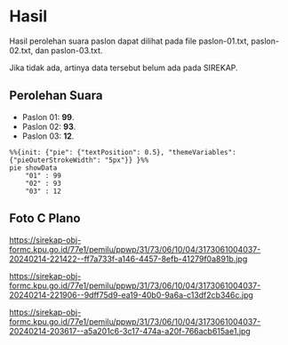 # Hasil

Hasil perolehan suara paslon dapat dilihat pada file paslon-01.txt, paslon-02.txt, dan paslon-03.txt.

Jika tidak ada, artinya data tersebut belum ada pada SIREKAP.

## Perolehan Suara

 * Paslon 01: **99**.
 * Paslon 02: **93**.
 * Paslon 03: **12**.

```mermaid
%%{init: {"pie": {"textPosition": 0.5}, "themeVariables": {"pieOuterStrokeWidth": "5px"}} }%%
pie showData
    "01" : 99
    "02" : 93
    "03" : 12
```
## Foto C Plano

https://sirekap-obj-formc.kpu.go.id/77e1/pemilu/ppwp/31/73/06/10/04/3173061004037-20240214-221422--ff7a733f-a146-4457-8efb-41279f0a891b.jpg

https://sirekap-obj-formc.kpu.go.id/77e1/pemilu/ppwp/31/73/06/10/04/3173061004037-20240214-221906--9dff75d9-ea19-40b0-9a6a-c13df2cb346c.jpg

https://sirekap-obj-formc.kpu.go.id/77e1/pemilu/ppwp/31/73/06/10/04/3173061004037-20240214-203617--a5a201c6-3c17-474a-a20f-766acb615ae1.jpg
